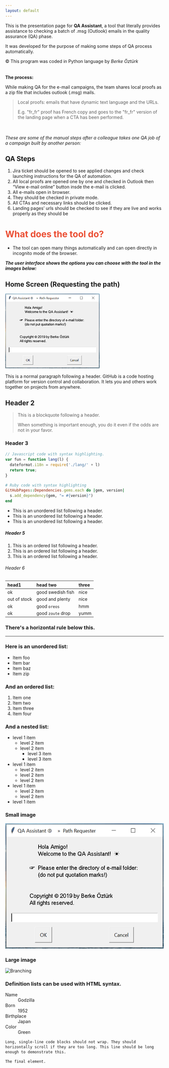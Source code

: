 ```yaml
---
layout: default
---
```


This is the presentation page for **QA Assistant**,  a tool that literally provides assistance to checking a batch of .msg (Outlook) emails in the quality assurance (QA) phase.

It was developed for the purpose of making some steps of QA process automatically.



© This program was coded in Python language by _Berke Öztürk_
<br><br><br>
**The process:**

While making QA for the e-mail campaigns, the team shares local proofs as a zip file that includes outlook (.msg) mails.

> Local proofs: emails that have dynamic text language and the URLs.
>
> E.g. "fr_fr" proof has French copy and goes to the "fr_fr" version of the landing page when a CTA has been performed. 

<br><br>
_These are some of the manual steps after a colleague takes one QA job of a campaign built by another person:_

## QA Steps

1.  Jira ticket should be opened to see applied changes and check launching instructions for the QA of automation.
2.  All local proofs are opened one by one and checked in Outlook then “View e-mail online” button insde the e-mail is clicked.
3.  All e-mails open in browser.
4.  They should be checked in private mode.
5.  All CTAs and necessary links should be clicked.
6.  Landing pages’ urls should be checked to see if they are live and works properly as they should be

<h1 style="color: #eb4f34">What does the tool do?</h1>

*   The tool can open many things automatically and can open directly in incognito mode of the browser.


_**The user interface shows the options you can choose with the tool in the images below:**_

##  Home Screen (Requesting the path)

<img src="/assets/images/empty_first.png" alt="empty_first.png" style="max-width: 300px">

This is a normal paragraph following a header. GitHub is a code hosting platform for version control and collaboration. It lets you and others work together on projects from anywhere.

## Header 2

> This is a blockquote following a header.
>
> When something is important enough, you do it even if the odds are not in your favor.

### Header 3

```js
// Javascript code with syntax highlighting.
var fun = function lang(l) {
  dateformat.i18n = require('./lang/' + l)
  return true;
}
```

```ruby
# Ruby code with syntax highlighting
GitHubPages::Dependencies.gems.each do |gem, version|
  s.add_dependency(gem, "= #{version}")
end
```



*   This is an unordered list following a header.
*   This is an unordered list following a header.
*   This is an unordered list following a header.

##### Header 5

1.  This is an ordered list following a header.
2.  This is an ordered list following a header.
3.  This is an ordered list following a header.

###### Header 6

| head1        | head two          | three |
|:-------------|:------------------|:------|
| ok           | good swedish fish | nice  |
| out of stock | good and plenty   | nice  |
| ok           | good `oreos`      | hmm   |
| ok           | good `zoute` drop | yumm  |

### There's a horizontal rule below this.

* * *

### Here is an unordered list:

*   Item foo
*   Item bar
*   Item baz
*   Item zip

### And an ordered list:

1.  Item one
1.  Item two
1.  Item three
1.  Item four

### And a nested list:

- level 1 item
  - level 2 item
  - level 2 item
    - level 3 item
    - level 3 item
- level 1 item
  - level 2 item
  - level 2 item
  - level 2 item
- level 1 item
  - level 2 item
  - level 2 item
- level 1 item

### Small image

![homescreen](/assets/images/empty_first.png)

### Large image

![Branching](https://guides.github.com/activities/hello-world/branching.png)


### Definition lists can be used with HTML syntax.

<dl>
<dt>Name</dt>
<dd>Godzilla</dd>
<dt>Born</dt>
<dd>1952</dd>
<dt>Birthplace</dt>
<dd>Japan</dd>
<dt>Color</dt>
<dd>Green</dd>
</dl>

```
Long, single-line code blocks should not wrap. They should horizontally scroll if they are too long. This line should be long enough to demonstrate this.
```

```
The final element.
```
